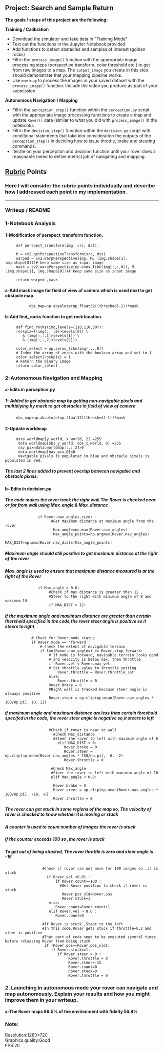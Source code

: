 ## Project: Search and Sample Return

**The goals / steps of this project are the following:**  

**Training / Calibration**  

* Download the simulator and take data in "Training Mode"
* Test out the functions in the Jupyter Notebook provided
* Add functions to detect obstacles and samples of interest (golden rocks)
* Fill in the `process_image()` function with the appropriate image processing steps (perspective transform, color threshold etc.) to get from raw images to a map.  The `output_image` you create in this step should demonstrate that your mapping pipeline works.
* Use `moviepy` to process the images in your saved dataset with the `process_image()` function.  Include the video you produce as part of your submission.

**Autonomous Navigation / Mapping**

* Fill in the `perception_step()` function within the `perception.py` script with the appropriate image processing functions to create a map and update `Rover()` data (similar to what you did with `process_image()` in the notebook). 
* Fill in the `decision_step()` function within the `decision.py` script with conditional statements that take into consideration the outputs of the `perception_step()` in deciding how to issue throttle, brake and steering commands. 
* Iterate on your perception and decision function until your rover does a reasonable (need to define metric) job of navigating and mapping.  

[//]: # (Image References)

[image1]: ./misc/rover_image.jpg
[image2]: ./calibration_images/example_grid1.jpg
[image3]: ./calibration_images/example_rock1.jpg 

## [Rubric](https://review.udacity.com/#!/rubrics/916/view) Points
### Here I will consider the rubric points individually and describe how I addressed each point in my implementation.  

---
### Writeup / README

### 1-Notebook Analysis

   #### 1-Modification of perspect_transform function.  
         def perspect_transform(img, src, dst):
           
         M = cv2.getPerspectiveTransform(src, dst)
         warped = cv2.warpPerspective(img, M, (img.shape[1], img.shape[0]))# keep same size as input image
         mask = cv2.warpPerspective(np.ones_like(img[:,:,0]), M, (img.shape[1], img.shape[0]))# keep same size as input image

         return warped ,mask  
         
   #### a-Add mask image for field of view of camera which is used next to get obstacle map. 
   
               obs_map=np.absolute(np.float32((threshed)-1))*mask

   #### b-Add find_rocks function to get rock location.  
         def find_rocks(img,levels=(110,110,50)):
         rockpix=((img[:,:,0]>levels[0]) \
            & (img[:,:,1]>levels[1]) \
            & (img[:,:,2]<levels[2]))

         color_select = np.zeros_like(img[:,:,0])
         # Index the array of zeros with the boolean array and set to 1
         color_select[rockpix] = 1
         # Return the binary image
         return color_select  


### 2-Autonomous Navigation and Mapping  

   #### a-Edits in perception.py  
   ##### 1- Added to get obstacle map by getting non-navigable pixels and multiplying by mask to get obstacles in field of view of camera

         obs_map=np.absolute(np.float32((threshed)-1))*mask
 
   #### 2-Update worldmap  
         data.worldmap[y_world, x_world, 2] =255  
          data.worldmap[obs_y_world, obs_x_world, 0] =255  
          nav_pix=data.worldmap[:,:,2]>0  
          data.worldmap[nav_pix,0]=0  
          Navigable pixels is populated in blue and obstacle pixels is populated in red.  
   ##### The last 2 lines added to prevent overlap between navigable and obstacle pixels.  

   #### b- Edits in decision.py   
   ##### The code makes the rover track the right wall.The Rover is checked near or far from wall using Max_angle & Max_distance      
                   if Rover.nav_angles.size:
                         #Get Maximum distance at Maximum angle from the rover
                          Max_angle=np.max(Rover.nav_angles)
                          Max_angle_points=np.argmax(Rover.nav_angles)
                          MAX_DIST=np.max(Rover.nav_dists[Max_angle_points]
 ##### Maximum angle should still positive to get maximum distance at the right of the rover  
 ##### Max_angle is used to ensure that maximum distance measured is at the right of the Rover
                   if Max_angle > 0.8:
                        #Check if max distance is greater than 12 ,
                        #Steer to the right with minimum angle of 8 and maximum 10
                        if MAX_DIST > 12: 
##### if the maximum angle and maximum distance are greater than certain thershold specified in the code,the rover steer angle is  positive so it steers to right.  
                # Check for Rover.mode status
                if Rover.mode == 'forward': 
                    # Check the extent of navigable terrain
                    if len(Rover.nav_angles) >= Rover.stop_forward:  
                        # If mode is forward, navigable terrain looks good 
                        # and velocity is below max, then throttle 
                        if Rover.vel < Rover.max_vel:
                        # Set throttle value to throttle setting
                            Rover.throttle = Rover.throttle_set
                        else: 
                            Rover.throttle = 0
                        Rover.brake = 0
                        #Right wall is tracked because steer angle is alaways positive
                        Rover.steer = np.clip(np.mean(Rover.nav_angles * 180/np.pi), 10, 12) 
 ##### if maximum angle and maximum distance are less than certain threshold specifed in the code, the rover steer angle is negative       so,it steers to left
      
                        #Check if rover is near to wall
                          #Check Max_distance
                          #Steer the rover to left with maximum angle of 6 
                            elif MAX_DIST < 8:
                               Rover.brake = 0
                               Rover.steer = np.clip(np.mean(Rover.nav_angles * 180/np.pi), -6, -2)
                               Rover.throttle = 0

                         #Check Max_angle
                         #Steer the rover to left with maximum angle of 10       
                         elif Max_angle < 0.8:

                          Rover.brake = 0
                          Rover.steer = np.clip(np.mean(Rover.nav_angles * 180/np.pi), -10, -8)
                          Rover.throttle = 0
                  
   ##### The rover can get stuck in some regions of the map so, The velocity of rover is checked to know whether it is moving or stuck 
   ##### A counter is used to count number of images the rover is stuck  
   ##### If the counter exceeds 100 so ,the rover is stuck 
   ##### To get out of being stucked, The rover throttle is zero and steer angle is -15  
 
                     #Check if rover can not move for 100 images so ,it is stuck
                       if Rover.vel <0.01 :
                           if Rover.count==100 :
                             #Get Rover position to check if rover is stuck
                              Rover.pos_old=Rover.pos
                              Rover.stuck=1
                        else:
                           Rover.count=Rover.count+1
                        elif Rover.vel > 0.6 :
                           Rover.count=0

                     #If Rover is stuck ,Steer to the left
                     #In this code,Rover gets stuck if throttle=0.2 and steer is positive
                     #That part of code need to be executed several times before releasing Rover from being stuck
                      if (Rover.pos==Rover.pos_old):
                         if Rover.stuck==1:
                            if Rover.steer > 0 :
                                 Rover.throttle = 0
                                 Rover.steer=-15
                                 Rover.count=0
                                 Rover.stuck=0
                                 Rover.throttle = 0

### 2. Launching in autonomous mode your rover can navigate and map autonomously.  Explain your results and how you might improve them in your writeup.  

#### a-The Rover maps 99.5% of the environment with fidelty 56.8%  

### Note:
Resolution:1280*720  
Graphics quality:Good  
FPS:20  

